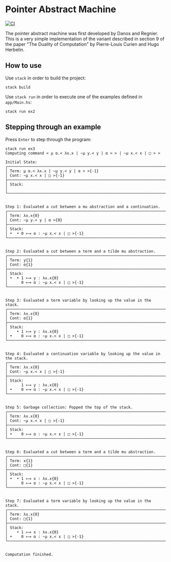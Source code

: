 # Pointer Abstract Machine
[![CI](https://github.com/BinderDavid/pointer-abstract-machine/actions/workflows/ci.yml/badge.svg)](https://github.com/BinderDavid/pointer-abstract-machine/actions/workflows/ci.yml)

The pointer abstract machine was first developed by Danos and Regnier. This is a very simple implementation of the variant described in section 9 of the paper "The Duality of Computation" by Pierre-Louis Curien and Hugo Herbelin.

## How to use

Use `stack` in order to build the project:

```
stack build
```

Use `stack run` in order to execute one of the examples defined in `app/Main.hs`:

```
stack run ex2
```

## Stepping through an example

Press `Enter` to step through the program:

```
stack run ex3
Computing command < μ α.< λx.x | ~μ y.< y | α > > | ~μ x.< x | □ > >

Initial State:
┌───────────────────────────────────────────────────────────────────────────────
│ Term: μ α.< λx.x | ~μ y.< y | α > >{-1}
│ Cont: ~μ x.< x | □ >{-1}
├───────────────────────────────────────────────────────────────────────────────
│ Stack:
│
└───────────────────────────────────────────────────────────────────────────────


Step 1: Evaluated a cut between a mu abstraction and a continuation.
┌───────────────────────────────────────────────────────────────────────────────
│ Term: λx.x{0}
│ Cont: ~μ y.< y | α >{0}
├───────────────────────────────────────────────────────────────────────────────
│ Stack:
│ •  • 0 ⟼ α : ~μ x.< x | □ >{-1}
└───────────────────────────────────────────────────────────────────────────────


Step 2: Evaluated a cut between a term and a tilde mu abstraction.
┌───────────────────────────────────────────────────────────────────────────────
│ Term: y{1}
│ Cont: α{1}
├───────────────────────────────────────────────────────────────────────────────
│ Stack:
│ •  • 1 ⟼ y : λx.x{0}
│      0 ⟼ α : ~μ x.< x | □ >{-1}
└───────────────────────────────────────────────────────────────────────────────


Step 3: Evaluated a term variable by looking up the value in the stack.
┌───────────────────────────────────────────────────────────────────────────────
│ Term: λx.x{0}
│ Cont: α{1}
├───────────────────────────────────────────────────────────────────────────────
│ Stack:
│    • 1 ⟼ y : λx.x{0}
│ •    0 ⟼ α : ~μ x.< x | □ >{-1}
└───────────────────────────────────────────────────────────────────────────────


Step 4: Evaluated a continuation variable by looking up the value in the stack.
┌───────────────────────────────────────────────────────────────────────────────
│ Term: λx.x{0}
│ Cont: ~μ x.< x | □ >{-1}
├───────────────────────────────────────────────────────────────────────────────
│ Stack:
│      1 ⟼ y : λx.x{0}
│ •    0 ⟼ α : ~μ x.< x | □ >{-1}
└───────────────────────────────────────────────────────────────────────────────


Step 5: Garbage collection: Popped the top of the stack.
┌───────────────────────────────────────────────────────────────────────────────
│ Term: λx.x{0}
│ Cont: ~μ x.< x | □ >{-1}
├───────────────────────────────────────────────────────────────────────────────
│ Stack:
│ •    0 ⟼ α : ~μ x.< x | □ >{-1}
└───────────────────────────────────────────────────────────────────────────────


Step 6: Evaluated a cut between a term and a tilde mu abstraction.
┌───────────────────────────────────────────────────────────────────────────────
│ Term: x{1}
│ Cont: □{1}
├───────────────────────────────────────────────────────────────────────────────
│ Stack:
│ •  • 1 ⟼ x : λx.x{0}
│      0 ⟼ α : ~μ x.< x | □ >{-1}
└───────────────────────────────────────────────────────────────────────────────


Step 7: Evaluated a term variable by looking up the value in the stack.
┌───────────────────────────────────────────────────────────────────────────────
│ Term: λx.x{0}
│ Cont: □{1}
├───────────────────────────────────────────────────────────────────────────────
│ Stack:
│    • 1 ⟼ x : λx.x{0}
│ •    0 ⟼ α : ~μ x.< x | □ >{-1}
└───────────────────────────────────────────────────────────────────────────────


Computation finished.
```